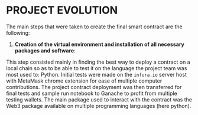 # PROJECT EVOLUTION

The main steps that were taken to create the final smart contract are the following:

1.  __Creation of the virtual environment and installation of all necessary packages and software__:

   This step consisted mainly in finding the best way to deploy a contract on a local chain so as to be able to test it on the language the project team was most used to: Python. 
   Initial tests were made on the `infura.io` server host with MetaMask chrome extension for ease of multiple computer contributions. The project contract deployment was then transferred for final tests and sample run notebook to Ganache to profit from multiple testing wallets. 
   The main package used to interact with the contract was the Web3 package available on multiple programming languages (here python).


